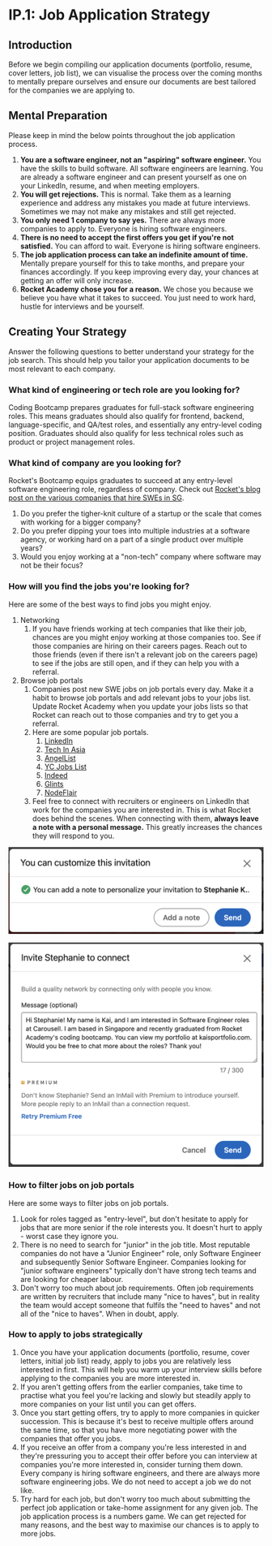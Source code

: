 # IP.1: Job Application Strategy

## Introduction <a href="#introduction" id="introduction"></a>

Before we begin compiling our application documents (portfolio, resume, cover letters, job list), we can visualise the process over the coming months to mentally prepare ourselves and ensure our documents are best tailored for the companies we are applying to.

## Mental Preparation <a href="#mental-preparation" id="mental-preparation"></a>

Please keep in mind the below points throughout the job application process.

1. **You are a software engineer, not an "aspiring" software engineer.** You have the skills to build software. All software engineers are learning. You are already a software engineer and can present yourself as one on your LinkedIn, resume, and when meeting employers.
2. **You will get rejections.** This is normal. Take them as a learning experience and address any mistakes you made at future interviews. Sometimes we may not make any mistakes and still get rejected.
3. **You only need 1 company to say yes.** There are always more companies to apply to. Everyone is hiring software engineers.
4. **There is no need to accept the first offers you get if you're not satisfied.** You can afford to wait. Everyone is hiring software engineers.
5. **The job application process can take an indefinite amount of time.** Mentally prepare yourself for this to take months, and prepare your finances accordingly. If you keep improving every day, your chances at getting an offer will only increase.
6. **Rocket Academy chose you for a reason.** We chose you because we believe you have what it takes to succeed. You just need to work hard, hustle for interviews and be yourself.

## Creating Your Strategy <a href="#creating-your-strategy" id="creating-your-strategy"></a>

Answer the following questions to better understand your strategy for the job search. This should help you tailor your application documents to be most relevant to each company.

### What kind of engineering or tech role are you looking for? <a href="#what-kind-of-engineering-or-tech-role-are-you-looking-for" id="what-kind-of-engineering-or-tech-role-are-you-looking-for"></a>

Coding Bootcamp prepares graduates for full-stack software engineering roles. This means graduates should also qualify for frontend, backend, language-specific, and QA/test roles, and essentially any entry-level coding position. Graduates should also qualify for less technical roles such as product or project management roles.

### What kind of company are you looking for? <a href="#what-kind-of-company-are-you-looking-for" id="what-kind-of-company-are-you-looking-for"></a>

Rocket's Bootcamp equips graduates to succeed at any entry-level software engineering role, regardless of company. Check out <a href="https://www.rocketacademy.co/blog/software-engineering-jobs-in-singapore" target="_blank">Rocket's blog post on the various companies that hire SWEs in SG</a>.

1. Do you prefer the tigher-knit culture of a startup or the scale that comes with working for a bigger company?
2. Do you prefer dipping your toes into multiple industries at a software agency, or working hard on a part of a single product over multiple years?
3. Would you enjoy working at a "non-tech" company where software may not be their focus?

### How will you find the jobs you're looking for? <a href="#how-will-you-find-the-jobs-youre-looking-for" id="how-will-you-find-the-jobs-youre-looking-for"></a>

Here are some of the best ways to find jobs you might enjoy.

1. Networking
   1. If you have friends working at tech companies that like their job, chances are you might enjoy working at those companies too. See if those companies are hiring on their careers pages. Reach out to those friends (even if there isn't a relevant job on the careers page) to see if the jobs are still open, and if they can help you with a referral.
2. Browse job portals
   1. Companies post new SWE jobs on job portals every day. Make it a habit to browse job portals and add relevant jobs to your jobs list. Update Rocket Academy when you update your jobs lists so that Rocket can reach out to those companies and try to get you a referral.
   2. Here are some popular job portals.
      1. ​<a href="https://www.linkedin.com/jobs/" target="_blank">LinkedIn</a>​
      2. ​<a href="https://www.techinasia.com/jobs" target="_blank">Tech In Asia</a>​
      3. ​<a href="https://angel.co/jobs" target="_blank">AngelList</a>​
      4. ​<a href="https://www.ycombinator.com/jobs/" target="_blank">YC Jobs List</a>​
      5. ​<a href="https://sg.indeed.com/" target="_blank">Indeed</a>​
      6. ​<a href="https://glints.com/sg" target="_blank">Glints</a>​
      7. ​<a href="https://www.nodeflair.com/jobs" target="_blank">NodeFlair</a>​
   3. Feel free to connect with recruiters or engineers on LinkedIn that work for the companies you are interested in. This is what Rocket does behind the scenes. When connecting with them, **always leave a note with a personal message.** This greatly increases the chances they will respond to you.

![When you click Connect on someone's LinkedIn profile, always choose to "Add a note".](<../.gitbook/assets/IP.1 - LinkedIn Connect.png>)

![Always leave a personal message when connecting with others on LinkedIn.](<../.gitbook/assets/IP.1 - LinkedIn Connect Message.png>)

### How to filter jobs on job portals

Here are some ways to filter jobs on job portals.

1. Look for roles tagged as "entry-level", but don't hesitate to apply for jobs that are more senior if the role interests you. It doesn't hurt to apply - worst case they ignore you.
2. There is no need to search for "junior" in the job title. Most reputable companies do not have a "Junior Engineer" role, only Software Engineer and subsequently Senior Software Engineer. Companies looking for "junior software engineers" typically don't have strong tech teams and are looking for cheaper labour.
3. Don't worry too much about job requirements. Often job requirements are written by recruiters that include many "nice to haves", but in reality the team would accept someone that fulfils the "need to haves" and not all of the "nice to haves". When in doubt, apply.

### How to apply to jobs strategically

1. Once you have your application documents (portfolio, resume, cover letters, initial job list) ready, apply to jobs you are relatively less interested in first. This will help you warm up your interview skills before applying to the companies you are more interested in.
2. If you aren't getting offers from the earlier companies, take time to practise what you feel you're lacking and slowly but steadily apply to more companies on your list until you can get offers.
3. Once you start getting offers, try to apply to more companies in quicker succession. This is because it's best to receive multiple offers around the same time, so that you have more negotiating power with the companies that offer you jobs.
4. If you receive an offer from a company you're less interested in and they're pressuring you to accept their offer before you can interview at companies you're more interested in, consider turning them down. Every company is hiring software engineers, and there are always more software engineering jobs. We do not need to accept a job we do not like.
5. Try hard for each job, but don't worry too much about submitting the perfect job application or take-home assignment for any given job. The job application process is a numbers game. We can get rejected for many reasons, and the best way to maximise our chances is to apply to more jobs.
